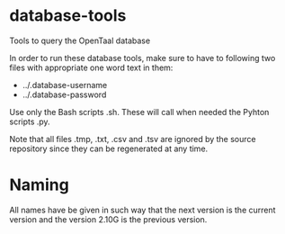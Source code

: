 database-tools
==============

Tools to query the OpenTaal database

In order to run these database tools, make sure to have to following two files with appropriate one word text in them:
- ../.database-username
- ../.database-password

Use only the Bash scripts .sh. These will call when needed the Pyhton scripts .py.

Note that all files .tmp, .txt, .csv and .tsv are ignored by the source repository since they can be regenerated at any time.

Naming
======

All names have be given in such way that the next version is the current version and the version 2.10G is the previous version.
